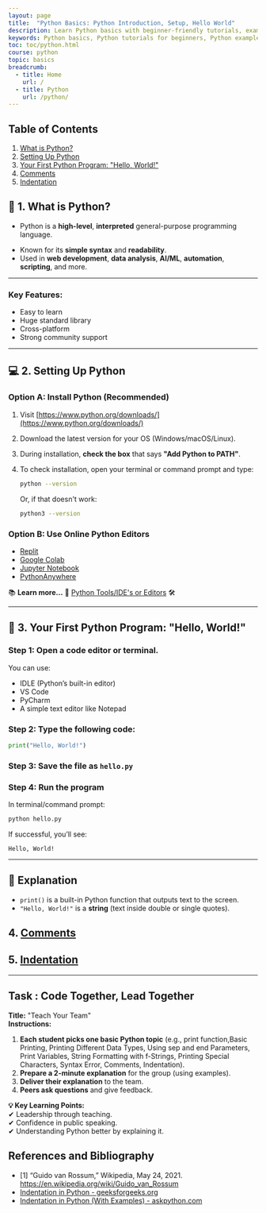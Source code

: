 ```yaml
---
layout: page
title:  "Python Basics: Python Introduction, Setup, Hello World"
description: Learn Python basics with beginner-friendly tutorials, examples, and exercises. Master Python programming concepts like print function, variables, comments, indentation and more. Perfect for students and professionals starting their Python journey.  
keywords: Python basics, Python tutorials for beginners, Python examples, Python exercises, Python print function, python comments Python variables, Python data types, Python programming for beginners, learn Python, Python coding exercises
toc: toc/python.html
course: python
topic: basics
breadcrumb:
  - title: Home
    url: /
  - title: Python
    url: /python/
---
```


## Table of Contents

1. [What is Python?](#-1-what-is-python)
2. [Setting Up Python](#-2-setting-up-python)
3. [Your First Python Program: "Hello, World!"](#-3-your-first-python-program-hello-world)
4. [Comments](comments.md)
5. [Indentation](indentation.md)

## 🔰 1. What is Python?

- Python is a **high-level**, **interpreted** general-purpose programming language.
* Known for its **simple syntax** and **readability**.
* Used in **web development**, **data analysis**, **AI/ML**, **automation**, **scripting**, and more.

---

### Key Features:

* Easy to learn
* Huge standard library
* Cross-platform
* Strong community support

---

## 💻 2. Setting Up Python

### Option A: Install Python (Recommended)

1. Visit [https://www.python.org/downloads/](https://www.python.org/downloads/)
2. Download the latest version for your OS (Windows/macOS/Linux).
3. During installation, **check the box** that says **"Add Python to PATH"**.
4. To check installation, open your terminal or command prompt and type:

   ```bash
   python --version
   ```

   Or, if that doesn't work:

   ```bash
   python3 --version
   ```

### Option B: Use Online Python Editors

* [Replit](https://replit.com/)
* [Google Colab](https://colab.research.google.com/)
* [Jupyter Notebook](https://jupyter.org/)
* [PythonAnywhere](https://www.pythonanywhere.com/)

📚 **Learn more...** 🔗 [Python Tools/IDE's or Editors](../tools.md) 🛠️  

---

## 🧪 3. Your First Python Program: "Hello, World!"

### Step 1: Open a code editor or terminal.

You can use:

* IDLE (Python’s built-in editor)
* VS Code
* PyCharm
* A simple text editor like Notepad

### Step 2: Type the following code:

```python
print("Hello, World!")
```

### Step 3: Save the file as `hello.py`

### Step 4: Run the program

In terminal/command prompt:

```bash
python hello.py
```

If successful, you’ll see:

```
Hello, World!
```

---

## 📘 Explanation

* `print()` is a built-in Python function that outputs text to the screen.
* `"Hello, World!"` is a **string** (text inside double or single quotes).

## 4. [Comments](comments.md)
## 5. [Indentation](indentation.md)
   
---

## Task : Code Together, Lead Together  

**Title:** "Teach Your Team"  
**Instructions:**  
1. **Each student picks one basic Python topic** (e.g., print function,Basic Printing, Printing Different Data Types,  Using sep and end Parameters, Print Variables, String Formatting with f-Strings, Printing Special Characters, Syntax Error, Comments, Indentation).  
2. **Prepare a 2-minute explanation** for the group (using examples).  
3. **Deliver their explanation** to the team.  
4. **Peers ask questions** and give feedback.  

**💡 Key Learning Points:**  
✔ Leadership through teaching.  
✔ Confidence in public speaking.  
✔ Understanding Python better by explaining it.  

<script async src="https://pagead2.googlesyndication.com/pagead/js/adsbygoogle.js?client=ca-pub-1602443888929206"
     crossorigin="anonymous"></script>
<ins class="adsbygoogle"
     style="display:block; text-align:center;"
     data-ad-layout="in-article"
     data-ad-format="fluid"
     data-ad-client="ca-pub-1602443888929206"
     data-ad-slot="6296238623"></ins>
<script>
     (adsbygoogle = window.adsbygoogle || []).push({});
</script>


## References and Bibliography

- [1] “Guido van Rossum,” Wikipedia, May 24, 2021. https://en.wikipedia.org/wiki/Guido_van_Rossum
- [Indentation in Python - geeksforgeeks.org](https://www.geeksforgeeks.org/indentation-in-python/)
- [Indentation in Python (With Examples) - askpython.com](https://www.askpython.com/python/python-indentation)

